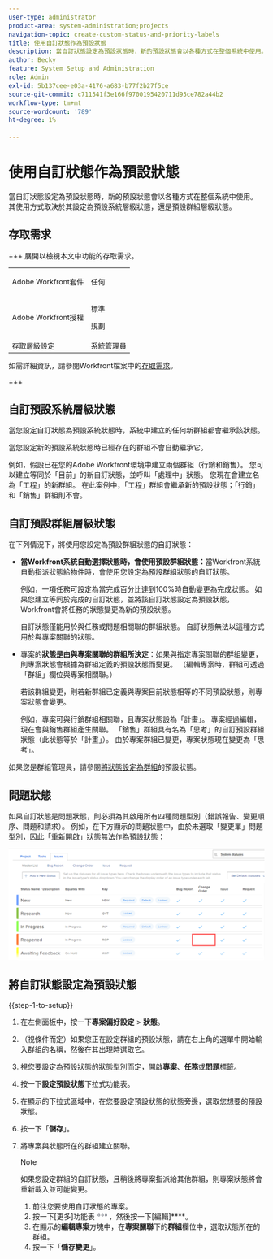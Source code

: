 ```yaml
---
user-type: administrator
product-area: system-administration;projects
navigation-topic: create-custom-status-and-priority-labels
title: 使用自訂狀態作為預設狀態
description: 當自訂狀態設定為預設狀態時，新的預設狀態會以各種方式在整個系統中使用。 其使用方式取決於其設定為預設系統層級狀態，還是預設群組層級狀態。
author: Becky
feature: System Setup and Administration
role: Admin
exl-id: 5b137cee-e03a-4176-a683-b77f2b27f5ce
source-git-commit: c711541f3e166f9700195420711d95ce782a44b2
workflow-type: tm+mt
source-wordcount: '789'
ht-degree: 1%

---
```


# 使用自訂狀態作為預設狀態

當自訂狀態設定為預設狀態時，新的預設狀態會以各種方式在整個系統中使用。 其使用方式取決於其設定為預設系統層級狀態，還是預設群組層級狀態。

## 存取需求

+++ 展開以檢視本文中功能的存取需求。

<table style="table-layout:auto"> 
 <col> 
 <col> 
 <tbody> 
  <tr> 
   <td>Adobe Workfront套件</td> 
   <td><p>任何</p></td> 
  </tr> 
  <tr> 
   <td>Adobe Workfront授權</td> 
   <td><p>標準</p>
       <p>規劃</p></td>
  </tr> 
  <tr> 
   <td>存取層級設定</td> 
   <td>系統管理員</td> 
  </tr> 
 </tbody> 
</table>

如需詳細資訊，請參閱Workfront檔案中的[存取需求](/help/quicksilver/administration-and-setup/add-users/access-levels-and-object-permissions/access-level-requirements-in-documentation.md)。

+++

## 自訂預設系統層級狀態

當您設定自訂狀態為預設系統狀態時，系統中建立的任何新群組都會繼承該狀態。

當您設定新的預設系統狀態時已經存在的群組不會自動繼承它。

例如，假設已在您的Adobe Workfront環境中建立兩個群組（行銷和銷售）。 您可以建立等同於「目前」的新自訂狀態，並呼叫「處理中」狀態。 您現在會建立名為「工程」的新群組。 在此案例中，「工程」群組會繼承新的預設狀態；「行銷」和「銷售」群組則不會。

## 自訂預設群組層級狀態

在下列情況下，將使用您設定為預設群組狀態的自訂狀態：

* **當Workfront系統自動選擇狀態時，會使用預設群組狀態：**&#x200B;當Workfront系統自動指派狀態給物件時，會使用您設定為預設群組狀態的自訂狀態。

  例如，一項任務可設定為當完成百分比達到100%時自動變更為完成狀態。 如果您建立等同於完成的自訂狀態，並將該自訂狀態設定為預設狀態，Workfront會將任務的狀態變更為新的預設狀態。

  自訂狀態僅能用於與任務或問題相關聯的群組狀態。 自訂狀態無法以這種方式用於與專案關聯的狀態。

* 專案的&#x200B;**狀態是由與專案關聯的群組所決定**：如果與指定專案關聯的群組變更，則專案狀態會根據為群組定義的預設狀態而變更。 （編輯專案時，群組可透過「群組」欄位與專案相關聯。）

  若該群組變更，則若新群組已定義與專案目前狀態相等的不同預設狀態，則專案狀態會變更。

  例如，專案可與行銷群組相關聯，且專案狀態設為「計畫」。 專案經過編輯，現在會與銷售群組產生關聯。 「銷售」群組具有名為「思考」的自訂預設群組狀態（此狀態等於「計畫」）。 由於專案群組已變更，專案狀態現在變更為「思考」。

如果您是群組管理員，請參閱[將狀態設定為群組](/help/quicksilver/administration-and-setup/manage-groups/manage-group-statuses/use-custom-statuses-as-default-statuses-group.md)的預設狀態。

## 問題狀態

如果自訂狀態是問題狀態，則必須為其啟用所有四種問題型別（錯誤報告、變更順序、問題和請求）。 例如，在下方顯示的問題狀態中，由於未選取「變更單」問題型別，因此「重新開啟」狀態無法作為預設狀態：

![所有問題型別已啟用](assets/all-4-issue-types-enabled.png)

## 將自訂狀態設定為預設狀態

{{step-1-to-setup}}

1. 在左側面板中，按一下&#x200B;**專案偏好設定** > **狀態**。
1. （視條件而定）如果您正在設定群組的預設狀態，請在右上角的選單中開始輸入群組的名稱，然後在其出現時選取它。
1. 視您要設定為預設狀態的狀態型別而定，開啟&#x200B;**專案**、**任務**&#x200B;或&#x200B;**問題**&#x200B;標籤。
1. 按一下&#x200B;**設定預設狀態**&#x200B;下拉式功能表。
1. 在顯示的下拉式區域中，在您要設定預設狀態的狀態旁邊，選取您想要的預設狀態。
1. 按一下「**儲存**」。
1. 將專案與狀態所在的群組建立關聯。

   >[!NOTE]
   >
   >如果您設定群組的自訂狀態，且稍後將專案指派給其他群組，則專案狀態將會重新載入並可能變更。

   1. 前往您要使用自訂狀態的專案。
   1. 按一下[更多]功能表![更多圖示](assets/more-icon.png)，然後按一下[編輯]****。
   1. 在顯示的&#x200B;**編輯專案**&#x200B;方塊中，在&#x200B;**專案關聯**&#x200B;下的&#x200B;**群組**&#x200B;欄位中，選取狀態所在的群組。
   1. 按一下「**儲存變更**」。
